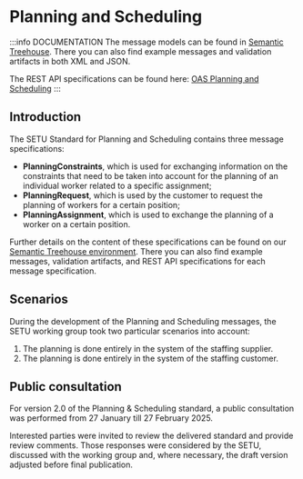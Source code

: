 # Planning and Scheduling

:::info DOCUMENTATION
The message models can be found in [Semantic Treehouse](https://setu.semantic-treehouse.nl/specifications). There you can also find example messages and validation artifacts in both XML and JSON.

The REST API specifications can be found here: [OAS Planning and Scheduling](../api/oas-planning)
:::

## Introduction

The SETU Standard for Planning and Scheduling contains three message specifications:

- **PlanningConstraints**, which is used for exchanging information on the constraints that need to be taken into account for the planning of an individual worker related to a specific assignment;
- **PlanningRequest**, which is used by the customer to request the planning of workers for a certain position;
- **PlanningAssignment**, which is used to exchange the planning of a worker on a certain position.

Further details on the content of these specifications can be found on our [Semantic Treehouse environment](https://setu.semantic-treehouse.nl/#/Projects). There you can also find example messages, validation artifacts, and REST API specifications for each message specification.

## Scenarios

During the development of the Planning and Scheduling messages, the SETU working group took two particular scenarios into account:

1. The planning is done entirely in the system of the staffing supplier.
2. The planning is done entirely in the system of the staffing customer.

## Public consultation
For version 2.0 of the Planning & Scheduling standard, a public consultation was performed from 27 January till 27 February 2025.

Interested parties were invited to review the delivered standard and provide review comments. Those responses were considered by the SETU, discussed with the working group and, where necessary, the draft version adjusted before final publication.
